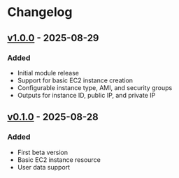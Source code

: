 # Changelog

## [v1.0.0](https://github.com/ooghenekaro/terraform-aws-simple-ec2-module/releases/tag/v1.0.0) - 2025-08-29
### Added
- Initial module release
- Support for basic EC2 instance creation
- Configurable instance type, AMI, and security groups
- Outputs for instance ID, public IP, and private IP

## [v0.1.0](https://github.com/ooghenekaro/terraform-aws-simple-ec2-module/releases/tag/v0.1.0) - 2025-08-28
### Added
- First beta version
- Basic EC2 instance resource
- User data support
